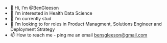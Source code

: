 - 👋 Hi, I’m @BenGleeson
- 👀 I’m interested in Health Data Science
- 🌱 I’m currently stud
- 💞 I’m looking to for roles in Product Managment, Solutions Engineer and Deployment Strategy
- 📫 How to reach me - ping me an email bensgleeson@gmail.com

<!---
BenGleeson/BenGleeson is a ✨ special ✨ repository because its `README.md` (this file) appears on your GitHub profile.
You can click the Preview link to take a look at your changes.
--->
